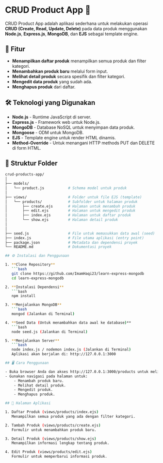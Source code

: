 # CRUD Product App 🛒

CRUD Product App adalah aplikasi sederhana untuk melakukan operasi **CRUD (Create, Read, Update, Delete)** pada data produk menggunakan **Node.js**, **Express.js**, **MongoDB**, dan **EJS** sebagai template engine.

## 🎯 Fitur

- **Menampilkan daftar produk** menampilkan semua produk dan filter kategori.
- **Menambahkan produk baru** melalui form input.
- **Melihat detail produk** secara spesifik dan filter kategori.
- **Mengedit data produk** yang sudah ada.
- **Menghapus produk** dari daftar.

## 🛠️ Teknologi yang Digunakan

- **Node.js** - Runtime JavaScript di server.
- **Express.js** - Framework web untuk Node.js.
- **MongoDB** - Database NoSQL untuk menyimpan data produk.
- **Mongoose** - ODM untuk MongoDB.
- **EJS** - Template engine untuk render HTML dinamis.
- **Method-Override** - Untuk menangani HTTP methods PUT dan DELETE di form HTML.

## 📂 Struktur Folder
```bash 
crud-products-app/
│
├── models/
│   └── product.js           # Schema model untuk produk
│
├── views/                   # Folder untuk file EJS (template)
│   └── products/            # Subfolder untuk halaman produk
│       ├── create.ejs       # Halaman untuk menambah produk
│       ├── edit.ejs         # Halaman untuk mengedit produk
│       ├── index.ejs        # Halaman untuk daftar produk
│       └── show.ejs         # Halaman detail produk
│   
│
├── seed.js                  # File untuk memasukkan data awal (seed)
├── index.js                 # File utama aplikasi (entry point)
├── package.json             # Metadata dan dependensi proyek
└── README.md                # Dokumentasi proyek

## ⚙️ Instalasi dan Penggunaan

1. **Clone Repository**
   ```bash
   git clone https://github.com/ImamHaqi23/learn-express-mongodb
   cd learn-express-mongodb

2. **Instalasi Dependensi**
   ```bash
   npm install

3. **Menjalankan MongoDB**
   ```bash
   mongod (Jalankan di Terminal)

4. **Seed Data (Untuk menambahkan data awal ke database)**
   ```bash
   node seed.js (Jalankan di Terminal)

5. **Menjalankan Server**
   ```bash
   node index.js / nodemon index.js (Jalankan di Terminal)
   Aplikasi akan berjalan di: http://127.0.0.1:3000

## 🖥️ Cara Penggunaan

- Buka browser Anda dan akses http://127.0.0.1:3000/products untuk melihat daftar produk.
- Gunakan navigasi pada halaman untuk:
    - Menambah produk baru.
    - Melihat detail produk.
    - Mengedit produk.
    - Menghapus produk.

## 📝 Halaman Aplikasi

1. Daftar Produk (views/products/index.ejs)
   Menampilkan semua produk yang ada dengan filter kategori.

2. Tambah Produk (views/products/create.ejs)
   Formulir untuk menambahkan produk baru.

3. Detail Produk (views/products/show.ejs)
   Menampilkan informasi lengkap tentang produk.

4. Edit Produk (views/products/edit.ejs)
   Formulir untuk memperbarui informasi produk.
